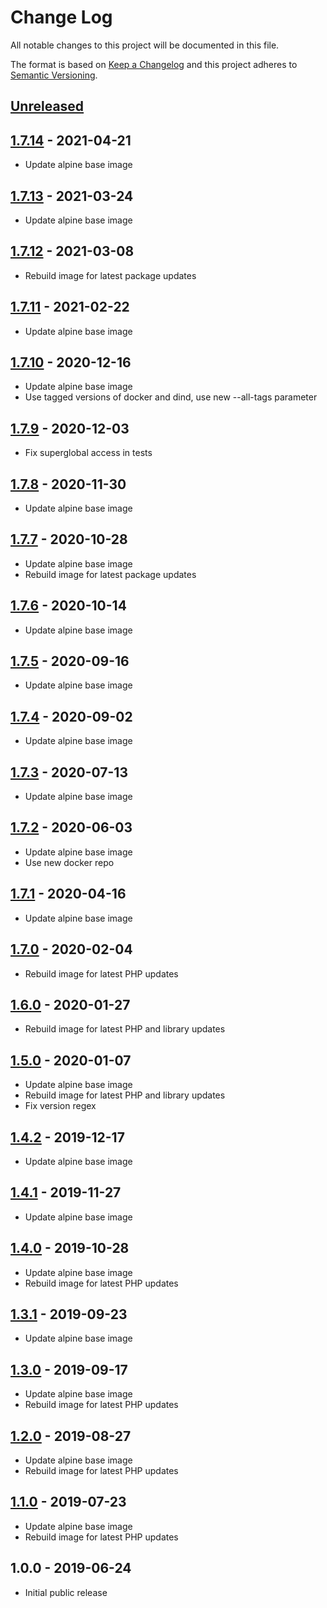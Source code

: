 # Change Log
All notable changes to this project will be documented in this file.

The format is based on [Keep a Changelog](http://keepachangelog.com/)
and this project adheres to [Semantic Versioning](http://semver.org/).

## [Unreleased]

## [1.7.14] - 2021-04-21
- Update alpine base image

## [1.7.13] - 2021-03-24
- Update alpine base image

## [1.7.12] - 2021-03-08
- Rebuild image for latest package updates

## [1.7.11] - 2021-02-22
- Update alpine base image

## [1.7.10] - 2020-12-16
- Update alpine base image
- Use tagged versions of docker and dind, use new --all-tags parameter

## [1.7.9] - 2020-12-03
- Fix superglobal access in tests

## [1.7.8] - 2020-11-30
- Update alpine base image

## [1.7.7] - 2020-10-28
- Update alpine base image
- Rebuild image for latest package updates

## [1.7.6] - 2020-10-14
- Update alpine base image

## [1.7.5] - 2020-09-16
- Update alpine base image

## [1.7.4] - 2020-09-02
- Update alpine base image

## [1.7.3] - 2020-07-13
- Update alpine base image

## [1.7.2] - 2020-06-03
- Update alpine base image
- Use new docker repo

## [1.7.1] - 2020-04-16
- Update alpine base image

## [1.7.0] - 2020-02-04
- Rebuild image for latest PHP updates

## [1.6.0] - 2020-01-27
- Rebuild image for latest PHP and library updates

## [1.5.0] - 2020-01-07
- Update alpine base image
- Rebuild image for latest PHP and library updates
- Fix version regex

## [1.4.2] - 2019-12-17
- Update alpine base image

## [1.4.1] - 2019-11-27
- Update alpine base image

## [1.4.0] - 2019-10-28
- Update alpine base image
- Rebuild image for latest PHP updates

## [1.3.1] - 2019-09-23
- Update alpine base image

## [1.3.0] - 2019-09-17
- Update alpine base image
- Rebuild image for latest PHP updates

## [1.2.0] - 2019-08-27
- Update alpine base image
- Rebuild image for latest PHP updates

## [1.1.0] - 2019-07-23
- Update alpine base image
- Rebuild image for latest PHP updates

## 1.0.0 - 2019-06-24
- Initial public release

[Unreleased]: https://github.com/gmitirol/alpine310-php73/compare/1.7.14...HEAD
[1.7.14]: https://github.com/gmitirol/alpine310-php73/compare/1.7.13...1.7.14
[1.7.13]: https://github.com/gmitirol/alpine310-php73/compare/1.7.12...1.7.13
[1.7.12]: https://github.com/gmitirol/alpine310-php73/compare/1.7.11...1.7.12
[1.7.11]: https://github.com/gmitirol/alpine310-php73/compare/1.7.10...1.7.11
[1.7.10]: https://github.com/gmitirol/alpine310-php73/compare/1.7.9...1.7.10
[1.7.9]: https://github.com/gmitirol/alpine310-php73/compare/1.7.8...1.7.9
[1.7.8]: https://github.com/gmitirol/alpine310-php73/compare/1.7.7...1.7.8
[1.7.7]: https://github.com/gmitirol/alpine310-php73/compare/1.7.6...1.7.7
[1.7.6]: https://github.com/gmitirol/alpine310-php73/compare/1.7.5...1.7.6
[1.7.5]: https://github.com/gmitirol/alpine310-php73/compare/1.7.4...1.7.5
[1.7.4]: https://github.com/gmitirol/alpine310-php73/compare/1.7.3...1.7.4
[1.7.3]: https://github.com/gmitirol/alpine310-php73/compare/1.7.2...1.7.3
[1.7.2]: https://github.com/gmitirol/alpine310-php73/compare/1.7.1...1.7.2
[1.7.1]: https://github.com/gmitirol/alpine310-php73/compare/1.7.0...1.7.1
[1.7.0]: https://github.com/gmitirol/alpine310-php73/compare/1.6.0...1.7.0
[1.6.0]: https://github.com/gmitirol/alpine310-php73/compare/1.5.0...1.6.0
[1.5.0]: https://github.com/gmitirol/alpine310-php73/compare/1.4.2...1.5.0
[1.4.2]: https://github.com/gmitirol/alpine310-php73/compare/1.4.1...1.4.2
[1.4.1]: https://github.com/gmitirol/alpine310-php73/compare/1.4.0...1.4.1
[1.4.0]: https://github.com/gmitirol/alpine310-php73/compare/1.3.1...1.4.0
[1.3.1]: https://github.com/gmitirol/alpine310-php73/compare/1.3.0...1.3.1
[1.3.0]: https://github.com/gmitirol/alpine310-php73/compare/1.2.0...1.3.0
[1.2.0]: https://github.com/gmitirol/alpine310-php73/compare/1.1.0...1.2.0
[1.1.0]: https://github.com/gmitirol/alpine310-php73/compare/1.0.0...1.1.0
